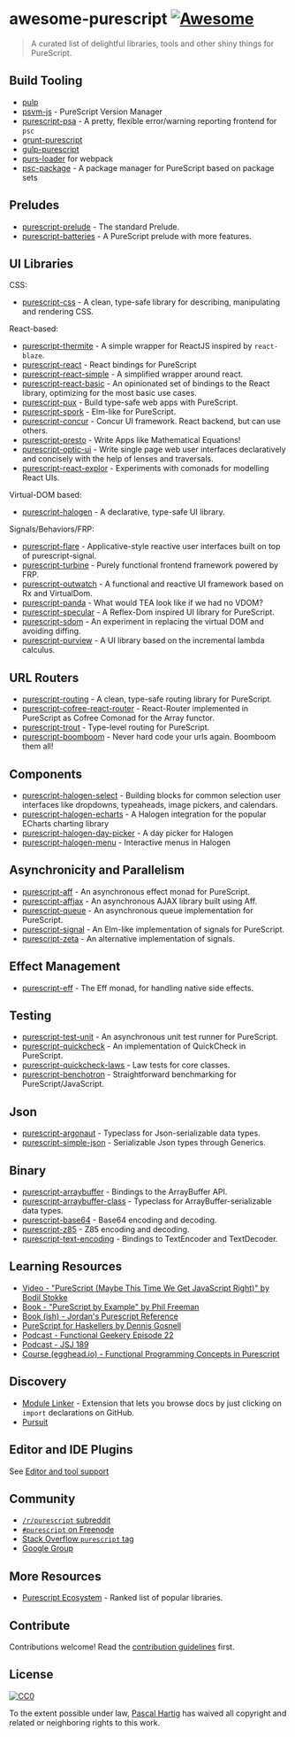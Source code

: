 # awesome-purescript [![Awesome](https://cdn.rawgit.com/sindresorhus/awesome/d7305f38d29fed78fa85652e3a63e154dd8e8829/media/badge.svg)](https://github.com/sindresorhus/awesome)

> A curated list of delightful libraries, tools and other shiny things for PureScript.

## Build Tooling

- [pulp](https://github.com/bodil/pulp)
- [psvm-js](https://github.com/ThomasCrvsr/psvm-js) - PureScript Version Manager
- [purescript-psa](https://github.com/natefaubion/purescript-psa) - A pretty, flexible error/warning reporting frontend for `psc`
- [grunt-purescript](https://github.com/purescript-contrib/grunt-purescript)
- [gulp-purescript](https://github.com/purescript-contrib/gulp-purescript)
- [purs-loader](https://github.com/ethul/purs-loader) for webpack
- [psc-package](https://github.com/purescript/psc-package) - A package manager for PureScript based on package sets

## Preludes

- [purescript-prelude](https://github.com/purescript/purescript-prelude) - The standard Prelude.
- [purescript-batteries](https://github.com/tfausak/purescript-batteries) - A PureScript prelude with more features.

## UI Libraries

CSS:

- [purescript-css](https://github.com/slamdata/purescript-css) - A clean, type-safe library for describing, manipulating and rendering CSS.

React-based:

- [purescript-thermite](https://github.com/paf31/purescript-thermite) - A simple wrapper for ReactJS inspired by `react-blaze`.
- [purescript-react](https://github.com/purescript-contrib/purescript-react) - React bindings for PureScript
- [purescript-react-simple](https://github.com/joneshf/purescript-react-simple) - A simplified wrapper around react.
- [purescript-react-basic](https://github.com/lumihq/purescript-react-basic) - An opinionated set of bindings to the React library, optimizing for the most basic use cases.
- [purescript-pux](https://github.com/alexmingoia/purescript-pux) - Build type-safe web apps with PureScript.
- [purescript-spork](https://github.com/natefaubion/purescript-spork) - Elm-like for PureScript.
- [purescript-concur](https://github.com/ajnsit/purescript-concur) - Concur UI framework. React backend, but can use others.
- [purescript-presto](https://github.com/juspay/purescript-presto) - Write Apps like Mathematical Equations!
- [purescript-optic-ui](https://github.com/zrho/purescript-optic-ui) - Write single page web user interfaces declaratively and concisely with the help of lenses and traversals.
- [purescript-react-explor](https://github.com/paf31/purescript-react-explore) - Experiments with comonads for modelling React UIs.

Virtual-DOM based:

- [purescript-halogen](https://github.com/slamdata/purescript-halogen) - A declarative, type-safe UI library.

Signals/Behaviors/FRP:

- [purescript-flare](https://github.com/sharkdp/purescript-flare) - Applicative-style reactive user interfaces built on top of purescript-signal.
- [purescript-turbine](https://github.com/funkia/purescript-turbine) - Purely functional frontend framework powered by FRP.
- [purescript-outwatch](https://github.com/OutWatch/purescript-outwatch) - A functional and reactive UI framework based on Rx and VirtualDom.
- [purescript-panda](https://github.com/i-am-tom/purescript-panda) - What would TEA look like if we had no VDOM?
- [purescript-specular](https://github.com/restaumatic/purescript-specular) - A Reflex-Dom inspired UI library for PureScript.
- [purescript-sdom](https://github.com/paf31/purescript-sdom) - An experiment in replacing the virtual DOM and avoiding diffing.
- [purescript-purview](https://github.com/paf31/purescript-purview) - A UI library based on the incremental lambda calculus.

## URL Routers

- [purescript-routing](https://github.com/slamdata/purescript-routing) - A clean, type-safe routing library for PureScript.
- [purescript-cofree-react-router](https://github.com/coot/purescript-cofree-react-router) - React-Router implemented in PureScript as Cofree Comonad for the Array functor.
- [purescript-trout](https://github.com/owickstrom/purescript-trout) - Type-level routing for PureScript.
- [purescript-boomboom](https://github.com/paluh/purescript-boomboom) - Never hard code your urls again. Boomboom them all!

## Components

- [purescript-halogen-select](https://github.com/citizennet/purescript-halogen-select) - Building blocks for common selection user interfaces like dropdowns, typeaheads, image pickers, and calendars.
- [purescript-halogen-echarts](https://github.com/slamdata/purescript-halogen-echarts) - A Halogen integration for the popular ECharts charting library
- [purescript-halogen-day-picker](https://github.com/rnons/purescript-halogen-day-picker) - A day picker for Halogen
- [purescript-halogen-menu](https://github.com/slamdata/purescript-halogen-menu) - Interactive menus in Halogen

## Asynchronicity and Parallelism

- [purescript-aff](https://github.com/slamdata/purescript-aff) - An asynchronous effect monad for PureScript.
- [purescript-affjax](https://github.com/slamdata/purescript-aff) - An asynchronous AJAX library built using Aff.
- [purescript-queue](https://github.com/athanclark/purescript-queue) - An asynchronous queue implementation for PureScript.
- [purescript-signal](https://github.com/bodil/purescript-signal) - An Elm-like implementation of signals for PureScript.
- [purescript-zeta](https://github.com/athanclark/purescript-zeta) - An alternative implementation of signals.

## Effect Management

- [purescript-eff](https://github.com/purescript/purescript-eff) - The Eff monad, for handling native side effects.

## Testing

- [purescript-test-unit](https://github.com/bodil/purescript-test-unit) - An asynchronous unit test runner for PureScript.
- [purescript-quickcheck](https://github.com/purescript/purescript-quickcheck) - An implementation of QuickCheck in PureScript.
- [purescript-quickcheck-laws](https://github.com/garyb/purescript-quickcheck-laws) - Law tests for core classes.
- [purescript-benchotron](https://github.com/hdgarrood/purescript-benchotron) - Straightforward benchmarking for PureScript/JavaScript.

## Json

- [purescript-argonaut](https://github.com/purescript-contrib/purescript-argonaut) - Typeclass for Json-serializable data types.
- [purescript-simple-json](https://github.com/justinwoo/purescript-simple-json) - Serializable Json types through Generics.

## Binary

- [purescript-arraybuffer](https://github.com/jacereda/purescript-arraybuffer) - Bindings to the ArrayBuffer API.
- [purescript-arraybuffer-class](https://github.com/athanclark/purescript-arraybuffer-class) - Typeclass for ArrayBuffer-serializable data types.
- [purescript-base64](https://github.com/athanclark/purescript-base64) - Base64 encoding and decoding.
- [purescript-z85](https://github.com/athanclark/purescript-z85) - Z85 encoding and decoding.
- [purescript-text-encoding](https://github.com/AlexaDeWit/purescript-text-encoding) - Bindings to TextEncoder and TextDecoder.

## Learning Resources

- [Video - "PureScript (Maybe This Time We Get JavaScript Right)" by Bodil Stokke](https://www.youtube.com/watch?v=yIlDBPiMb0o)
- [Book - "PureScript by Example" by Phil Freeman](https://leanpub.com/purescript/read)
- [Book (ish) - Jordan's Purescript Reference](https://github.com/JordanMartinez/purescript-jordans-reference)
- [PureScript for Haskellers by Dennis Gosnell](http://www.arow.info/blog/posts/2015-12-17-purescript-intro.html)
- [Podcast - Functional Geekery Episode 22](https://www.functionalgeekery.com/episode-22-lambdaconf-2015-part-1/)
- [Podcast - JSJ 189](https://devchat.tv/js-jabber/189-jsj-purescript-with-john-a-de-goes-and-phil-freeman)
- [Course (egghead.io) - Functional Programming Concepts in Purescript](https://egghead.io/courses/functional-programming-concepts-in-purescript)

## Discovery

- [Module Linker](https://fiatjaf.alhur.es/module-linker/#/purescript) - Extension that lets you browse docs by just clicking on `import` declarations on GitHub.
- [Pursuit](https://pursuit.purescript.org/)

## Editor and IDE Plugins

See [Editor and tool support](https://github.com/purescript/purescript/wiki/Editor-and-tool-support)

## Community

- [`/r/purescript` subreddit](http://www.reddit.com/r/purescript)
- [`#purescript` on Freenode](http://webchat.freenode.net/?channels=purescript)
- [Stack Overflow `purescript` tag](http://stackoverflow.com/questions/tagged/purescript)
- [Google Group](https://groups.google.com/forum/#!forum/purescript)

## More Resources

- [Purescript Ecosystem](https://github.com/xgrommx/purescript-ecosystem) - Ranked list of popular libraries.

## Contribute

Contributions welcome! Read the [contribution guidelines](contributing.md) first.


## License

[![CC0](http://i.creativecommons.org/p/zero/1.0/88x31.png)](http://creativecommons.org/publicdomain/zero/1.0/)

To the extent possible under law, [Pascal Hartig](https://passy.me/) has waived all copyright and related or neighboring rights to this work.
